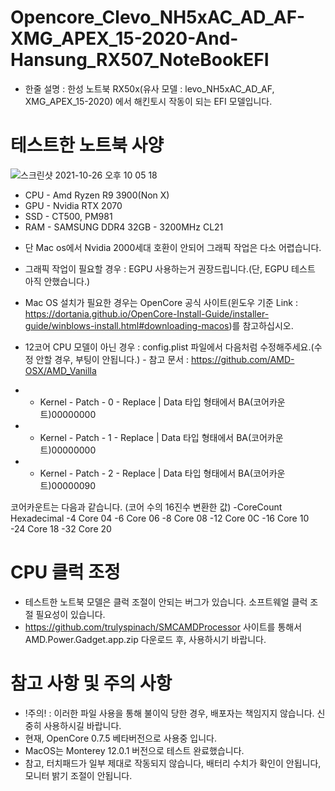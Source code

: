 # Opencore_Clevo_NH5xAC_AD_AF-XMG_APEX_15-2020-And-Hansung_RX507_NoteBookEFI

- 한줄 설명 : 한성 노트북 RX50x(유사 모델 : levo_NH5xAC_AD_AF, XMG_APEX_15-2020) 에서 해킨토시 작동이 되는 EFI 모델입니다.

# 테스트한 노트북 사양 
![스크린샷 2021-10-26 오후 10 05 18](https://user-images.githubusercontent.com/48826426/138893607-eadce32b-b1d9-4f8b-86ce-418820dc3e16.png)

- CPU - Amd Ryzen R9 3900(Non X)
- GPU - Nvidia RTX 2070
- SSD - CT500, PM981
- RAM - SAMSUNG DDR4 32GB - 3200MHz CL21

* 단 Mac os에서 Nvidia 2000세대 호환이 안되어 그래픽 작업은 다소 어렵습니다.
* 그래픽 작업이 필요할 경우 : EGPU 사용하는거 권장드립니다.(단, EGPU 테스트 아직 안했습니다.)
* Mac OS 설치가 필요한 경우는 OpenCore 공식 사이트(윈도우 기준 Link : https://dortania.github.io/OpenCore-Install-Guide/installer-guide/winblows-install.html#downloading-macos)를 참고하십시오.


* 12코어 CPU 모델이 아닌 경우 : config.plist 파일에서 다음처럼 수정해주세요.(수정 안할 경우, 부팅이 안됩니다.) - 참고 문서 : https://github.com/AMD-OSX/AMD_Vanilla
*  - Kernel - Patch - 0 - Replace | Data 타입 형태에서 BA(코어카운트)00000000
*  - Kernel - Patch - 1 - Replace | Data 타입 형태에서 BA(코어카운트)00000000
*  - Kernel - Patch - 2 - Replace | Data 타입 형태에서 BA(코어카운트)00000090

코어카운트는 다음과 같습니다. (코어 수의 16진수 변환한 값)
-CoreCount	Hexadecimal
-4 Core	04
-6 Core	06
-8 Core	08
-12 Core	0C
-16 Core	10
-24 Core	18
-32 Core	20

# CPU 클럭 조정
- 테스트한 노트북 모델은 클럭 조절이 안되는 버그가 있습니다. 소프트웨얼 클럭 조절 필요성이 있습니다.
- https://github.com/trulyspinach/SMCAMDProcessor 사이트를 통해서 AMD.Power.Gadget.app.zip 다운로드 후, 사용하시기 바랍니다.


# 참고 사항 및 주의 사항
* !주의! : 이러한 파일 사용을 통해 불이익 당한 경우, 배포자는 책임지지 않습니다. 신중히 사용하시길 바랍니다.
* 현재, OpenCore 0.7.5 베타버전으로 사용중 입니다.
* MacOS는 Monterey 12.0.1 버전으로 테스트 완료했습니다.
* 참고, 터치패드가 일부 제대로 작동되지 않습니다, 배터리 수치가 확인이 안됩니다, 모니터 밝기 조절이 안됩니다.

